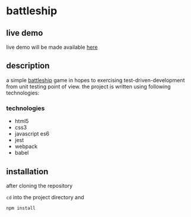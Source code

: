# battleship

## live demo

live demo will be made available [here](https://furkanssarri.github.io/battleship/)

## description

a simple [battleship](<https://en.wikipedia.org/wiki/Battleship_(game)>) game in hopes to exercising test-driven-development from unit testing point of view. the project is written using following technologies:

### technologies

-  html5
-  css3
-  javascript es6
-  jest
-  webpack
-  babel

## installation

after cloning the repository

`cd` into the project directory and

```bash
npm install
```
